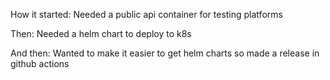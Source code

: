 How it started:
Needed a public api container for testing platforms

Then:
Needed a helm chart to deploy to k8s

And then:
Wanted to make it easier to get helm charts so made a release in github actions